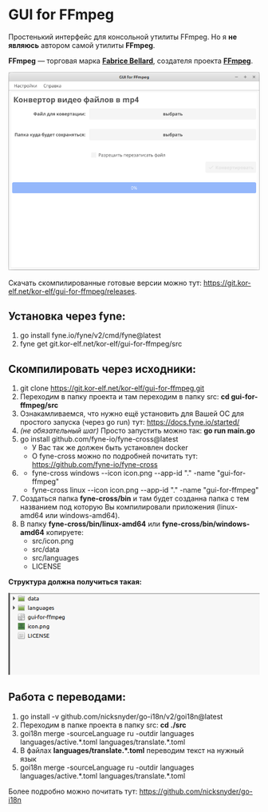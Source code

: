 # GUI for FFmpeg

<p>Простенький интерфейс для консольной утилиты FFmpeg. Но я <strong>не являюсь</strong> автором самой утилиты <strong>FFmpeg</strong>.</p>
<p><strong>FFmpeg</strong> — торговая марка <strong><a href="http://bellard.org/" target="_blank">Fabrice Bellard</a></strong>, создателя проекта <strong><a href="https://ffmpeg.org/about.html" target="_blank">FFmpeg</a></strong>.</p>

<img src="images/screenshot-gui-for-ffmpeg.png">

<p>Скачать скомпилированные готовые версии можно тут: <a href="https://git.kor-elf.net/kor-elf/gui-for-ffmpeg/releases">https://git.kor-elf.net/kor-elf/gui-for-ffmpeg/releases</a>.</p>

## Установка через fyne:
1. go install fyne.io/fyne/v2/cmd/fyne@latest
2. fyne get git.kor-elf.net/kor-elf/gui-for-ffmpeg/src

## Скомпилировать через исходники:
1. git clone https://git.kor-elf.net/kor-elf/gui-for-ffmpeg.git
2. Переходим в папку проекта и там переходим в папку src: **cd gui-for-ffmpeg/src**
3. Ознакамливаемся, что нужно ещё установить для Вашей ОС для простого запуска (через go run) тут: https://docs.fyne.io/started/
4. *(не обязательный шаг)* Просто запустить можно так: **go run main.go**
5. go install github.com/fyne-io/fyne-cross@latest
   * У Вас так же должен быть установлен docker
   * О fyne-cross можно по подробней почитать тут: https://github.com/fyne-io/fyne-cross
6. * fyne-cross windows --icon icon.png --app-id "." -name "gui-for-ffmpeg"
   * fyne-cross linux --icon icon.png --app-id "." -name "gui-for-ffmpeg"
7. Создаться папка **fyne-cross/bin** и там будет созданна папка с тем названием под которую Вы компилировали приложения (linux-amd64 или windows-amd64).
8. В папку **fyne-cross/bin/linux-amd64** или **fyne-cross/bin/windows-amd64** копируете:
   * src/icon.png
   * src/data
   * src/languages
   * LICENSE
<p><strong>Структура должна получиться такая:</strong></p>
<img src="images/screenshot-folder-structure.png">

## Работа с переводами:
1. go install -v github.com/nicksnyder/go-i18n/v2/goi18n@latest
2. Переходим в папке проекта в папку src: **cd ./src**
3. goi18n merge -sourceLanguage ru -outdir languages languages/active.\*.toml languages/translate.\*.toml
4. В файлах **languages/translate.\*.toml** переводим текст на нужный язык
5. goi18n merge -sourceLanguage ru -outdir languages languages/active.\*.toml languages/translate.\*.toml

Более подробно можно почитать тут: https://github.com/nicksnyder/go-i18n